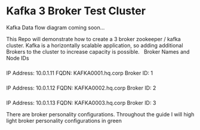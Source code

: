 # Kafka 3 Broker Test Cluster
Kafka Data flow diagram coming soon…

This Repo will demonstrate how to create a 3 broker zookeeper / kafka cluster.
Kafka is a horizontally scalable application, so adding additional Brokers to the cluster to increase capacity is possible.
 
Broker Names and Node IDs

###
IP Address: 10.0.1.11
FQDN: KAFKA0001.hq.corp
Broker ID: 1

###
IP Address: 10.0.1.12
FQDN: KAFKA0002.hq.corp
Broker ID: 2

###
IP Address: 10.0.1.13
FQDN: KAFKA0003.hq.corp
Broker ID: 3


There are broker personality configurations. Throughout the guide I will high light broker personality configurations in green
